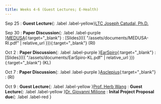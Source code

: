 ```yaml
---
title: Weeks 4-6 (Guest Lectures; E-Health)
---
```


Sep 25
: **Guest Lecture**{: .label .label-yellow}[LTC Joseph Catudal, Ph.D.](https://www.westpoint.edu/joseph-w-catudal)

Sep 30
: **Paper Discussion**{: .label .label-purple }[MEDUSA](https://app.perusall.com/courses/cos597e_f2025-advanced-topics-in-computer-science-neural-sensing-modeling-and-understanding/medusa){:target="_blank"}
  : [Slides]({{ "/assets/documents/MEDUSA-RI.pdf" | relative_url }}){:target="_blank"} (RI)

Oct 2
: **Paper Discussion**{: .label .label-purple }[EarSpiro](https://app.perusall.com/courses/cos597e_f2025-advanced-topics-in-computer-science-neural-sensing-modeling-and-understanding/earspiro){:target="_blank"}
  : [Slides]({{ "/assets/documents/EarSpiro-KL.pdf" | relative_url }}){:target="_blank"} (KL)

Oct 7
: **Paper Discussion**{: .label .label-purple }[Asclepius](https://app.perusall.com/courses/cos597e_f2025-advanced-topics-in-computer-science-neural-sensing-modeling-and-understanding/asclepius){:target="_blank"}
  : (RI)

Oct 9
: **Guest Lecture**{: .label .label-yellow }[Prof. Herb Wang](https://scholar.google.com/citations?user=X5C3c_8AAAAJ&hl=en)
: **Guest Lecture**{: .label .label-yellow }[Dr. Giovanni Milione](https://www.nec-labs.com/research/optical-networking-sensing/people/giovanni-milione/)
: **Inital Project Proposal due**{: .label .label-red }
